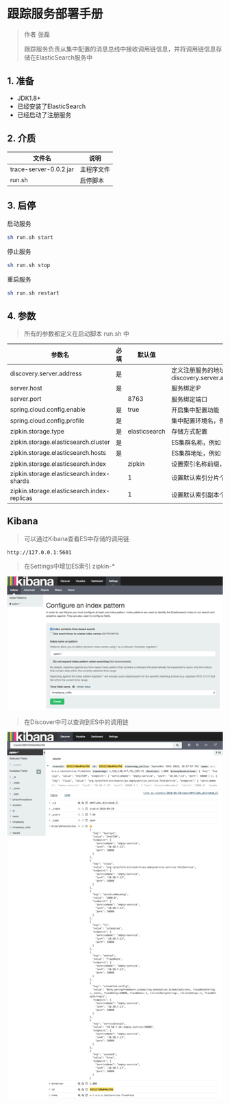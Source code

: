 # 跟踪服务部署手册

> 作者 张磊
>
> 跟踪服务负责从集中配置的消息总线中接收调用链信息，并将调用链信息存储在ElasticSearch服务中

## 1. 准备

- JDK1.8+
- 已经安装了ElasticSearch
- 已经启动了注册服务

## 2. 介质

| 文件名                 | 说明       |
| ---------------------- | ---------- |
| trace-server-0.0.2.jar | 主程序文件 |
| run.sh                 | 启停脚本   |

## 3. 启停

启动服务

```bash
sh run.sh start
```

停止服务

```bash
sh run.sh stop
```

 重启服务

```bash
sh run.sh restart
```

## 4. 参数

> 所有的参数都定义在启动脚本 run.sh 中 

| 参数名                                      | 必填 | 默认值        | 说明                                                         |
| ------------------------------------------- | ---- | ------------- | ------------------------------------------------------------ |
| discovery.server.address                    | 是   |               | 定义注册服务的地址，当集群模式时配置多个地址逗号分隔  discovery.server.address=https://192.168.0.1:8761/eureka/,https://192.168.0.2:8761/eureka/ |
| server.host                                 | 是   |               | 服务绑定IP                                                   |
| server.port                                 |      | 8763          | 服务绑定端口                                                 |
| spring.cloud.config.enable                  | 是   | true          | 开启集中配置功能                                             |
| spring.cloud.config.profile                 | 是   |               | 集中配置环境名，例如：生产环境                               |
| zipkin.storage.type                         | 是   | elasticsearch | 存储方式配置                                                 |
| zipkin.storage.elasticsearch.cluster        | 是   |               | ES集群名称，例如：elasticsearch                              |
| zipkin.storage.elasticsearch.hosts          | 是   |               | ES集群地址，例如：oneitom-elk:9300                           |
| zipkin.storage.elasticsearch.index          |      | zipkin        | 设置索引名称前缀，格式，zipkin-yyyy-MM-dd                    |
| zipkin.storage.elasticsearch.index-shards   |      | 1             | 设置默认索引分片个数，默认为1片                              |
| zipkin.storage.elasticsearch.index-replicas |      | 1             | 设置默认索引副本个数，默认为1个副本                          |

## Kibana

> 可以通过Kibana查看ES中存储的调用链

```http
http://127.0.0.1:5601
```

> 在Settings中增加ES索引 zipkin-*

![image-20181008122509586](images/TraceService/kibana-settings.png)



> 在Discover中可以查询到ES中的调用链

![image-20181008122831685](images/TraceService/kibana-discover.png)
